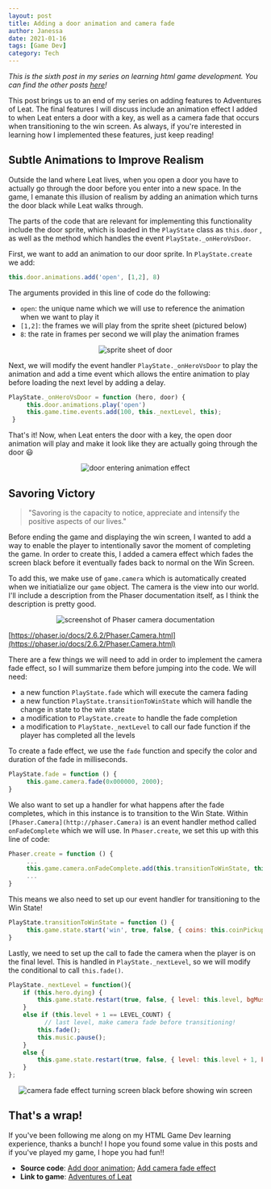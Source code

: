 ```yaml
---
layout: post
title: Adding a door animation and camera fade
author: Janessa
date: 2021-01-16
tags: [Game Dev]
category: Tech
---
```


*This is the sixth post in my series on learning html game development. You can find the other posts [here](https://www.janessatran.com/tags/#game-dev)!*

This post brings us to an end of my series on adding features to Adventures of Leat. The final features I will discuss include an animation effect I added to when Leat enters a door with a key, as well as a camera fade that occurs when transitioning to the  win screen. As always, if you're interested in learning how I implemented these features, just keep reading!

## Subtle Animations to Improve Realism

Outside the land where Leat lives, when you open a door you have to actually go through the door before you enter into a new space. In the game, I emanate this illusion of realism by adding an animation which turns the door black while Leat walks through.  

The parts of the code that are relevant for implementing this functionality include the door sprite, which is loaded in the `PlayState` class as `this.door` , as well as the method which handles the event `PlayState._onHeroVsDoor`. 

First, we want to add an animation to our door sprite. In `PlayState.create` we add:

```js
this.door.animations.add('open', [1,2], 8)
```

The arguments provided in this line of code do the following:

- `open`: the unique name which we will use to reference the animation when we want to play it
- `[1,2]`: the frames we will play from the sprite sheet (pictured below)
- `8`: the rate in frames per second we will play the animation frames


<center><img src="https://i.imgur.com/MGkFN8t.png" alt="sprite sheet of door"></center>

Next, we will modify the event handler `PlayState._onHeroVsDoor` to play the animation and add a time event which allows the entire animation to play before loading the next level by adding a delay.

```js
PlayState._onHeroVsDoor = function (hero, door) {
     this.door.animations.play('open')
     this.game.time.events.add(100, this._nextLevel, this);
 }
```

That's it! Now, when Leat enters the door with a key, the open door animation will play and make it look like they are actually going through the door 😃

<center><img src="https://i.imgur.com/1Af2fQ2.gif" alt="door entering animation effect"></center>

## Savoring Victory

> "Savoring is the capacity to notice, appreciate and intensify the positive aspects of our lives."

Before ending the game and displaying the win screen, I wanted to add a way to enable the player to intentionally savor the moment of completing the game. In order to create this, I added a camera effect which fades the screen black before it eventually fades back to normal on the Win Screen. 

To add this, we make use of `game.camera` which is automatically created when we initiatialize our `game` object. The camera is the view into our world. I'll include a description from the Phaser documentation itself, as I think the description is pretty good.

<center><img src="https://i.imgur.com/8qOG4aK.png" alt="screenshot of Phaser camera documentation"></center>

[https://phaser.io/docs/2.6.2/Phaser.Camera.html](https://phaser.io/docs/2.6.2/Phaser.Camera.html)


There are a few things we will need to add in order to implement the camera fade effect, so I will summarize them before jumping into the code. We will need:

- a new function `PlayState.fade` which will execute the camera fading
- a new function `PlayState.transitionToWinState` which will handle the change in state to the win state
- a modification to `PlayState.create` to handle the fade completion
- a modification to `PlayState._nextLevel` to call our fade function if the player has completed all the levels

To create a fade effect, we use the `fade` function and specify the color and duration of the fade in milliseconds. 

```js
PlayState.fade = function () {
     this.game.camera.fade(0x000000, 2000);
}
```

We also want to set up a handler for what happens after the fade completes, which in this instance is to transition to the Win State. Within `[Phaser.Camera](http://phaser.Camera)` is an event handler method called `onFadeComplete` which we will use. In `Phaser.create`, we set this up with this line of code:

```js
Phaser.create = function () {
     ...
     this.game.camera.onFadeComplete.add(this.transitionToWinState, this);
     ...
}
```

This means we also need to set up our event handler for transitioning to the Win State! 

```js
PlayState.transitionToWinState = function () {
     this.game.state.start('win', true, false, { coins: this.coinPickupCount})
}
```

Lastly, we need to set up the call to fade the camera when the player is on the final level. This is handled in `PlayState._nextLevel`, so we will modify the conditional to call `this.fade()`.

```js
PlayState._nextLevel = function(){
    if (this.hero.dying) {
        this.game.state.restart(true, false, { level: this.level, bgMusicPlaying: this.bgMusicPlaying});
    }
    else if (this.level + 1 == LEVEL_COUNT) {
	      // last level, make camera fade before transitioning!
        this.fade();
        this.music.pause();
    }
    else {
        this.game.state.restart(true, false, { level: this.level + 1, bgMusicPlaying: this.bgMusicPlaying});
    }
};
```

<center><img src="https://i.imgur.com/G1QUHLw.gif" alt="camera fade effect turning screen black before showing win screen"></center>

## That's a wrap!

If you've been following me along on my HTML Game Dev learning experience, thanks a bunch! I hope you found some value in this posts and if you've played my game, I hope you had fun!!

- **Source code**: [Add door animation](https://github.com/janessatran/html5game/commit/78fcdc69c6aaa19d45f799575a2c6f1dc19f35a8); [Add camera fade effect](https://github.com/janessatran/html5game/commit/98d7316d3d8c0fa63fb2d887c0f2e2ae46a134aa)
- **Link to game**: [Adventures of Leat](https://janessatran.github.io/html5game/)
